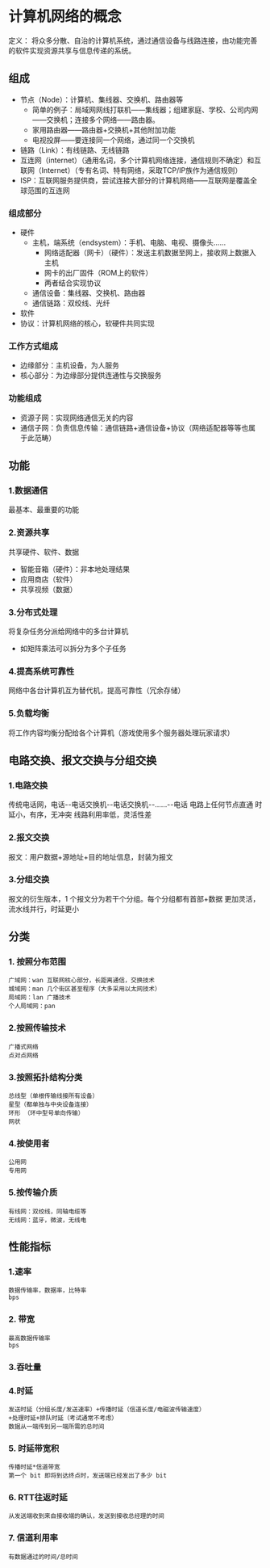 # 计算机网络的概念

定义： 将众多分散、自治的计算机系统，通过通信设备与线路连接，由功能完善的软件实现资源共享与信息传递的系统。

## 组成

- 节点（Node）：计算机、集线器、交换机、路由器等
	- 简单的例子：局域网网线打联机——集线器；组建家庭、学校、公司内网——交换机；连接多个网络——路由器。
	- 家用路由器——路由器+交换机+其他附加功能
	- 电视投屏——要连接同一个网络，通过同一个交换机
- 链路（Link）：有线链路、无线链路
- 互连网（internet）（通用名词，多个计算机网络连接，通信规则不确定）和互联网（Internet）（专有名词、特有网络，采取TCP/IP族作为通信规则）
- ISP：互联网服务提供商，尝试连接大部分的计算机网络——互联网是覆盖全球范围的互连网

### 组成部分
- 硬件
	- 主机，端系统（endsystem）：手机、电脑、电视、摄像头……
		- 网络适配器（网卡）（硬件）：发送主机数据至网上，接收网上数据入主机
		- 网卡的出厂固件（ROM上的软件）
		- 两者结合实现协议
	- 通信设备：集线器、交换机、路由器
	- 通信链路：双绞线、光纤
- 软件
- 协议：计算机网络的核心，软硬件共同实现
### 工作方式组成
- 边缘部分：主机设备，为人服务
- 核心部分：为边缘部分提供连通性与交换服务

### 功能组成
- 资源子网：实现网络通信无关的内容
- 通信子网：负责信息传输：通信链路+通信设备+协议（网络适配器等等也属于此范畴）

## 功能
### 1.数据通信
最基本、最重要的功能

### 2.资源共享
共享硬件、软件、数据
- 智能音箱（硬件）：非本地处理结果
- 应用商店（软件）
- 共享视频（数据）

### 3.分布式处理
将复杂任务分派给网络中的多台计算机
- 如矩阵乘法可以拆分为多个子任务

### 4.提高系统可靠性
网络中各台计算机互为替代机，提高可靠性（冗余存储）

### 5.负载均衡
将工作内容均衡分配给各个计算机（游戏使用多个服务器处理玩家请求）

## 电路交换、报文交换与分组交换
### 1.电路交换
传统电话网，电话--电话交换机--电话交换机--……--电话
电路上任何节点直通
时延小，有序，无冲突
线路利用率低，灵活性差

### 2.报文交换

报文：用户数据+源地址+目的地址信息，封装为报文

### 3.分组交换
报文的衍生版本，1 个报文分为若干个分组。每个分组都有首部+数据
更加灵活，流水线并行，时延更小

## 分类

### 1. 按照分布范围
	广域网：wan 互联网核心部分，长距离通信，交换技术
	城域网：man 几个街区甚至程序（大多采用以太网技术）
	局域网：lan 广播技术
	个人局域网：pan
### 2.按照传输技术
	广播式网络
	点对点网络
### 3.按照拓扑结构分类
	总线型（单根传输线接所有设备）
	星型（都单独与中央设备连接）
	环形 （环中型号单向传输）
	网状
### 4.按使用者
	公用网
	专用网
### 5.按传输介质
	有线网：双绞线，同轴电缆等
	无线网：蓝牙，微波，无线电

## 性能指标

### 1.速率
	数据传输率，数据率，比特率
	bps

### 2. 带宽
	最高数据传输率
	bps

### 3.吞吐量

### 4.时延
	发送时延（分组长度/发送速率）+传播时延（信道长度/电磁波传输速度）
	+处理时延+排队时延（考试通常不考虑）
	数据从一端传到另一端所需的总时间

### 5. 时延带宽积
	传播时延*信道带宽
	第一个 bit 即将到达终点时，发送端已经发出了多少 bit

### 6. RTT往返时延
	从发送端收到来自接收端的确认，发送到接收总经理的时间

### 7. 信道利用率
	有数据通过的时间/总时间